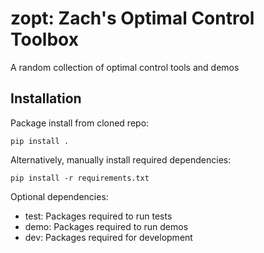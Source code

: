 # zopt: Zach's Optimal Control Toolbox
A random collection of optimal control tools and demos

## Installation
Package install from cloned repo:
```
pip install .
```
Alternatively, manually install required dependencies:
```
pip install -r requirements.txt
```

Optional dependencies:
- test: Packages required to run tests
- demo: Packages required to run demos
- dev: Packages required for development
